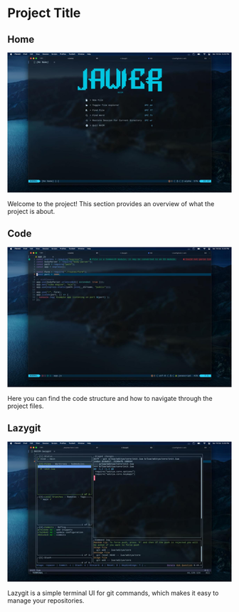 # Project Title

## Home

![Home Image](./sample/jawir.jpeg)

Welcome to the project! This section provides an overview of what the project is about.

## Code

![Code Image](./sample/workspace.jpeg)

Here you can find the code structure and how to navigate through the project files.

## Lazygit

![Lazygit Image](./sample/lazygit.jpeg)

Lazygit is a simple terminal UI for git commands, which makes it easy to manage your repositories.


